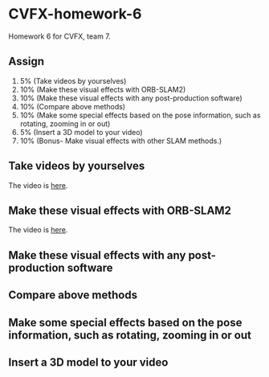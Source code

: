 # CVFX-homework-6
Homework 6 for CVFX, team 7.

## Assign
1. 5% (Take videos by yourselves)
2. 10% (Make these visual effects with ORB-SLAM2)
3. 10% (Make these visual effects with any post-production software)
4. 10% (Compare above methods)
5. 10% (Make some special effects based on the pose information, such as rotating, zooming in or out)
6. 5% (Insert a 3D model to your video)
7. 10% (Bonus- Make visual effects with other SLAM methods.)

## Take videos by yourselves

The video is <a href="https://drive.google.com/file/d/1hVUXxp7q34hKQpOnVNforME0AhKJYDIE/view?usp=sharing">here</a>. 

## Make these visual effects with ORB-SLAM2

The video is <a href="https://youtu.be/TwPsq0ncPQc">here</a>. 


## Make these visual effects with any post-production software

## Compare above methods

## Make some special effects based on the pose information, such as rotating, zooming in or out

## Insert a 3D model to your video
